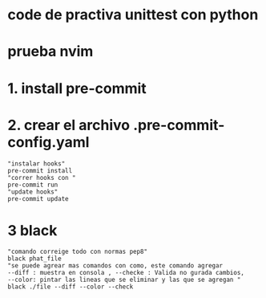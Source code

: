 # code de practiva unittest con python
# prueba nvim

# 1. install pre-commit
# 2. crear el archivo .pre-commit-config.yaml
    "instalar hooks"
    pre-commit install
    "correr hooks con "
    pre-commit run
    "update hooks"
    pre-commit update
# 3 black
    "comando correige todo con normas pep8"
    black phat_file
    "se puede agrear mas comandos con como, este comando agregar
    --diff : muestra en consola , --checke : Valida no gurada cambios,
    --color: pintar las lineas que se eliminar y las que se agregan "
    black ./file --diff --color --check
